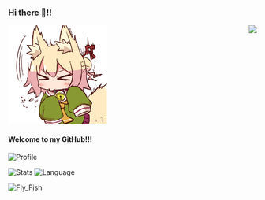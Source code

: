 ### Hi there 👋!!
<a href="https://visitorbadge.io/status?path=https%3A%2F%2Fgithub.com%2Fp-w-p%2F"><img src="https://api.visitorbadge.io/api/combined?path=https%3A%2F%2Fgithub.com%2Fp-w-p%2F&labelColor=%23ff8a65&countColor=%23697689" align=right /></a>
<img src="./yawn.webp" width = "200" height = "200" />

#### Welcome to my GitHub!!!

![Profile](http://github-profile-summary-cards.vercel.app/api/cards/profile-details?username=p-w-p)

![Stats](http://github-profile-summary-cards.vercel.app/api/cards/stats?username=p-w-p) ![Language](http://github-profile-summary-cards.vercel.app/api/cards/most-commit-language?username=p-w-p)

![Fly_Fish](./fly_fish.png)


<!--
**p-w-p/p-w-p** is a ✨ _special_ ✨ repository because its `README.md` (this file) appears on your GitHub profile.

Here are some ideas to get you started:

- 🔭 I’m currently working on ...
- 🌱 I’m currently learning ...
- 👯 I’m looking to collaborate on ...
- 🤔 I’m looking for help with ...
- 💬 Ask me about ...
- 📫 How to reach me: ...
- 😄 Pronouns: ...
- ⚡ Fun fact: ...
-->
